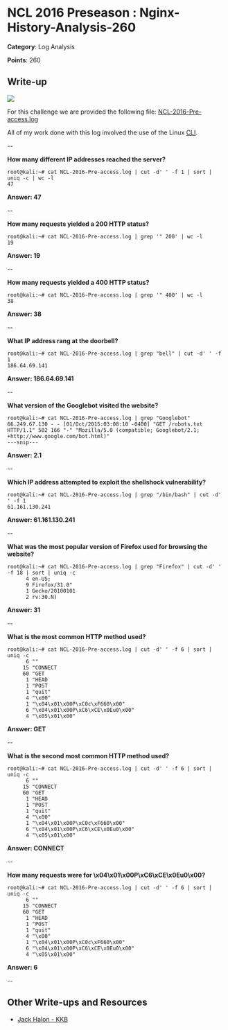# NCL 2016 Preseason : Nginx-History-Analysis-260

__Category__: Log Analysis

__Points__: 260

## Write-up

<a href="https://jhalon.github.io/images/ncl9.png"><img src="https://jhalon.github.io/images/ncl9.png"></a>

For this challenge we are provided the following file: [NCL-2016-Pre-access.log](https://jhalon.github.io/download/NCL-2016-Pre-access.log)

All of my work done with this log involved the use of the Linux [CLI](https://en.wikipedia.org/wiki/Command-line_interface).

--

__How many different IP addresses reached the server?__

```console
root@kali:~# cat NCL-2016-Pre-access.log | cut -d' ' -f 1 | sort | uniq -c | wc -l
47
```

__Answer: 47__

--

__How many requests yielded a 200 HTTP status?__

```console
root@kali:~# cat NCL-2016-Pre-access.log | grep '" 200' | wc -l
19
```

__Answer: 19__

--

__How many requests yielded a 400 HTTP status?__

```console
root@kali:~# cat NCL-2016-Pre-access.log | grep '" 400' | wc -l
38
```

__Answer: 38__

--

__What IP address rang at the doorbell?__

```console
root@kali:~# cat NCL-2016-Pre-access.log | grep "bell" | cut -d' ' -f 1
186.64.69.141
```

__Answer: 186.64.69.141__

--

__What version of the Googlebot visited the website?__

```console
root@kali:~# cat NCL-2016-Pre-access.log | grep "Googlebot"
66.249.67.130 - - [01/Oct/2015:03:08:10 -0400] "GET /robots.txt HTTP/1.1" 502 166 "-" "Mozilla/5.0 (compatible; Googlebot/2.1; +http://www.google.com/bot.html)"
---snip---
```

__Answer: 2.1__

--

__Which IP address attempted to exploit the shellshock vulnerability?__

```console
root@kali:~# cat NCL-2016-Pre-access.log | grep "/bin/bash" | cut -d' ' -f 1
61.161.130.241
```

__Answer: 61.161.130.241__

--

__What was the most popular version of Firefox used for browsing the website?__

```console
root@kali:~# cat NCL-2016-Pre-access.log | grep "Firefox" | cut -d' ' -f 18 | sort | uniq -c 
      4 en-US;
      9 Firefox/31.0"
      1 Gecko/20100101
      2 rv:30.N)
```

__Answer: 31__

--

__What is the most common HTTP method used?__

```console
root@kali:~# cat NCL-2016-Pre-access.log | cut -d' ' -f 6 | sort | uniq -c
      6 ""
     15 "CONNECT
     60 "GET
      1 "HEAD
      1 "POST
      1 "quit"
      4 "\x00"
      1 "\x04\x01\x00P\xC0c\xF660\x00"
      6 "\x04\x01\x00P\xC6\xCE\x0Eu0\x00"
      4 "\x05\x01\x00"
```

__Answer: GET__

--

__What is the second most common HTTP method used?__

```console
root@kali:~# cat NCL-2016-Pre-access.log | cut -d' ' -f 6 | sort | uniq -c
      6 ""
     15 "CONNECT
     60 "GET
      1 "HEAD
      1 "POST
      1 "quit"
      4 "\x00"
      1 "\x04\x01\x00P\xC0c\xF660\x00"
      6 "\x04\x01\x00P\xC6\xCE\x0Eu0\x00"
      4 "\x05\x01\x00"
```

__Answer: CONNECT__

--

__How many requests were for \x04\x01\x00P\xC6\xCE\x0Eu0\x00?__

```console
root@kali:~# cat NCL-2016-Pre-access.log | cut -d' ' -f 6 | sort | uniq -c
      6 ""
     15 "CONNECT
     60 "GET
      1 "HEAD
      1 "POST
      1 "quit"
      4 "\x00"
      1 "\x04\x01\x00P\xC0c\xF660\x00"
      6 "\x04\x01\x00P\xC6\xCE\x0Eu0\x00"
      4 "\x05\x01\x00"
```

__Answer: 6__

--

## Other Write-ups and Resources

* [Jack Halon - KKB](https://jhalon.github.io/ncl-log-analysis/)
